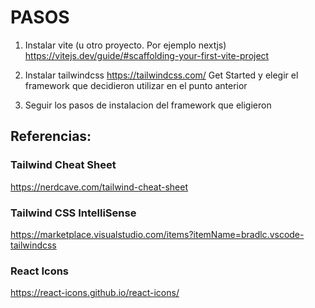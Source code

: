 # PASOS

1) Instalar vite (u otro proyecto. Por ejemplo nextjs)
   https://vitejs.dev/guide/#scaffolding-your-first-vite-project

2) Instalar tailwindcss
   https://tailwindcss.com/
   Get Started y elegir el framework que decidieron utilizar en el punto anterior

3) Seguir los pasos de instalacion del framework que eligieron


## Referencias: 

### Tailwind Cheat Sheet
https://nerdcave.com/tailwind-cheat-sheet

### Tailwind CSS IntelliSense
https://marketplace.visualstudio.com/items?itemName=bradlc.vscode-tailwindcss

### React Icons
https://react-icons.github.io/react-icons/
